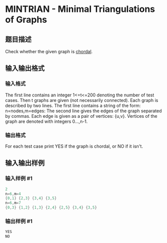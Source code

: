 # MINTRIAN - Minimal Triangulations of Graphs

## 题目描述

Check whether the given graph is [chordal](http://mathworld.wolfram.com/ChordalGraph.html).

## 输入输出格式

### 输入格式

The first line contains an integer 1<=t<=200 denoting the number of test cases. Then t graphs are given (not necessarily connected). Each graph is described by two lines. The first line contains a string of the form: n=nodes,m=edges: The second line gives the edges of the graph separated by commas. Each edge is given as a pair of vertices: {u,v}. Vertices of the graph are denoted with integers 0...,n-1.

### 输出格式

For each test case print YES if the graph is chordal, or NO if it isn't.

## 输入输出样例

### 输入样例 #1

```cpp
2
n=6,m=4
{0,1} {2,3} {3,4} {3,5} 
n=6,m=7
{0,3} {1,2} {1,3} {2,4} {2,5} {3,4} {3,5}
```


### 输出样例 #1

```cpp
YES
NO
```


